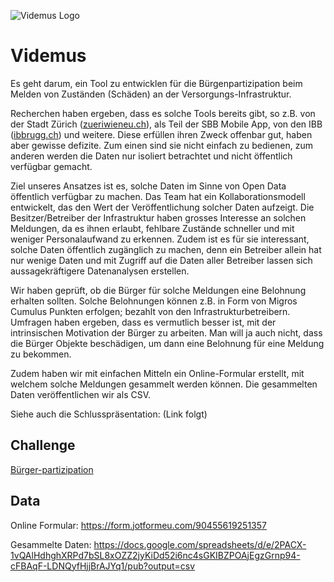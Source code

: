 ![Videmus Logo](https://cdn.pixabay.com/photo/2012/04/01/18/04/eyes-23802_640.png "Zusammen sehen wir mehr!")

# Videmus

Es geht darum, ein Tool zu entwicklen für die Bürgenpartizipation beim Melden von Zuständen (Schäden) an der Versorgungs-Infrastruktur. 

Recherchen haben ergeben, dass es solche Tools bereits gibt, so z.B. von der Stadt Zürich ([zueriwieneu.ch](http://zueriwieneu.ch/)), als Teil der SBB Mobile App, von den IBB ([ibbrugg.ch](https://www.ibbrugg.ch/de/stoerungsmeldung)) und weitere. Diese erfüllen ihren Zweck offenbar gut, haben aber gewisse defizite. Zum einen sind sie nicht einfach zu bedienen, zum anderen werden die Daten nur isoliert betrachtet und nicht öffentlich verfügbar gemacht.

Ziel unseres Ansatzes ist es, solche Daten im Sinne von Open Data öffentlich verfügbar zu machen. Das Team hat ein Kollaborationsmodell entwickelt, das den Wert der Veröffentlichung solcher Daten aufzeigt. Die Besitzer/Betreiber der Infrastruktur haben grosses Interesse an solchen Meldungen, da es ihnen erlaubt, fehlbare Zustände schneller und mit weniger Personalaufwand zu erkennen. Zudem ist es für sie interessant, solche Daten öffentlich zugänglich zu machen, denn ein Betreiber allein hat nur wenige Daten und mit Zugriff auf die Daten aller Betreiber lassen sich aussagekräftigere Datenanalysen erstellen.

Wir haben geprüft, ob die Bürger für solche Meldungen eine Belohnung erhalten sollten. Solche Belohnungen können z.B. in Form von Migros Cumulus Punkten erfolgen; bezahlt von den Infrastrukturbetreibern. Umfragen haben ergeben, dass es vermutlich besser ist, mit der intrinsischen Motivation der Bürger zu arbeiten. Man will ja auch nicht, dass die Bürger Objekte beschädigen, um dann eine Belohnung für eine Meldung zu bekommen.

Zudem haben wir mit einfachen Mitteln ein Online-Formular erstellt, mit welchem solche Meldungen gesammelt werden können. Die gesammelten Daten veröffentlichen wir als CSV.

Siehe auch die Schlusspräsentation: (Link folgt)

## Challenge

[Bürger-partizipation](https://hack.opendata.ch/project/291)

## Data

Online Formular: https://form.jotformeu.com/90455619251357
   
Gesammelte Daten: https://docs.google.com/spreadsheets/d/e/2PACX-1vQAlHdhghXRPd7bSL8xOZZ2jyKiDd52i6nc4sGKIBZPOAjEgzGrnp94-cFBAqF-LDNQyfHjjBrAJYq1/pub?output=csv
